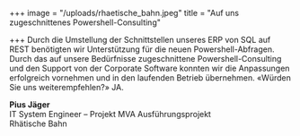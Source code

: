 +++
image = "/uploads/rhaetische_bahn.jpeg"
title = "Auf uns zugeschnittenes Powershell-Consulting"

+++
Durch die Umstellung der Schnittstellen unseres ERP von SQL auf REST benötigten wir Unterstützung für die neuen Powershell-Abfragen. Durch das auf unsere Bedürfnisse zugeschnittene Powershell-Consulting und den Support von der Corporate Software konnten wir die Anpassungen erfolgreich vornehmen und in den laufenden Betrieb übernehmen. «Würden Sie uns weiterempfehlen?» JA.

**Pius Jäger**  
IT System Engineer – Projekt MVA Ausführungsprojekt  
Rhätische Bahn